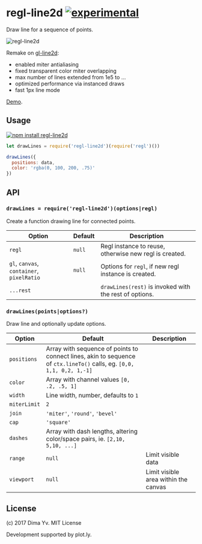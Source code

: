 # regl-line2d [![experimental](https://img.shields.io/badge/stability-unstable-green.svg)](http://github.com/badges/stability-badges)

Draw line for a sequence of points.

![regl-line2d](https://github.com/dfcreative/regl-line2d/blob/master/preview.png?raw=true)

Remake on [gl-line2d](https://github.com/gl-vis/gl-line2d):

* enabled miter antialiasing
* fixed transparent color miter overlapping
* max number of lines extended from 1e5 to ...
* optimized performance via instanced draws
* fast 1px line mode

[Demo](https://dfcreative.github.io/regl-line2d).

## Usage

[![npm install regl-line2d](https://nodei.co/npm/regl-line2d.png?mini=true)](https://npmjs.org/package/regl-line2d/)

```js
let drawLines = require('regl-line2d')(require('regl')())

drawLines({
  positions: data,
  color: 'rgba(0, 100, 200, .75)'
})
```

## API

### `drawLines = require('regl-line2d')(options|regl)`

Create a function drawing line for connected points.

Option | Default | Description
---|---|---
`regl` | `null` | Regl instance to reuse, otherwise new regl is created.
`gl`, `canvas`, `container`, `pixelRatio` | `null` | Options for `regl`, if new regl instance is created.
`...rest` | | `drawLines(rest)` is invoked with the rest of options.

### `drawLines(points|options?)`

Draw line and optionally update options.

Option | Default | Description
---|---|---
`positions` | Array with sequence of points to connect lines, akin to sequence of `ctx.lineTo()` calls, eg. `[0,0, 1,1, 0,2, 1,-1]`
`color` | Array with channel values `[0, .2, .5, 1]`
`width` | Line width, number, defaults to `1`
`miterLimit` | `2`
`join` | `'miter'`, `'round'`, `'bevel'`
`cap` | `'square'`
`dashes` | Array with dash lengths, altering color/space pairs, ie. `[2,10, 5,10, ...]`
`range` | `null` | Limit visible data
`viewport` | `null` | Limit visible area within the canvas

## License

(c) 2017 Dima Yv. MIT License

Development supported by plot.ly.

